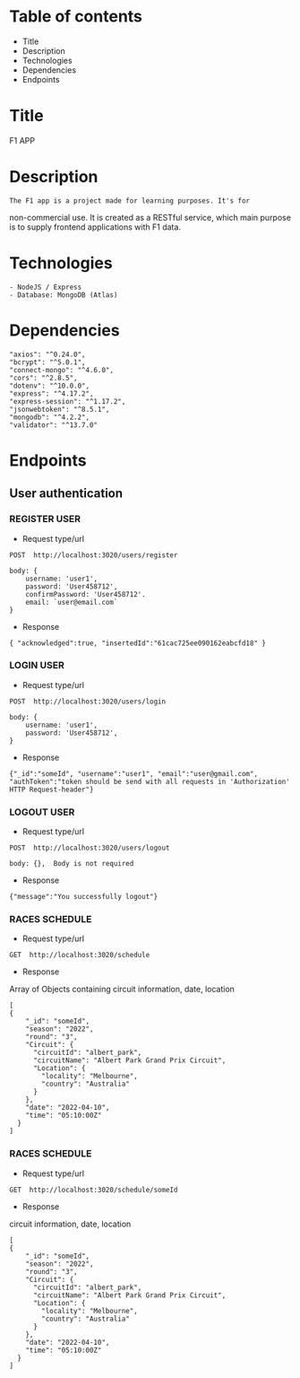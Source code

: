 # Table of contents

* Title
* Description
* Technologies
* Dependencies
* Endpoints

# Title
F1 APP

# Description
    The F1 app is a project made for learning purposes. It's for
non-commercial use. It is created as a RESTful service, which
main purpose is to supply frontend applications with F1 data.

# Technologies
    - NodeJS / Express
    - Database: MongoDB (Atlas)

# Dependencies
    "axios": "^0.24.0",
    "bcrypt": "^5.0.1",
    "connect-mongo": "^4.6.0",
    "cors": "^2.8.5",
    "dotenv": "^10.0.0",
    "express": "^4.17.2",
    "express-session": "^1.17.2",
    "jsonwebtoken": "^8.5.1",
    "mongodb": "^4.2.2",
    "validator": "^13.7.0"

# Endpoints

## User authentication

### REGISTER USER

* Request type/url
```
POST  http://localhost:3020/users/register

body: { 
    username: 'user1',
    password: 'User458712',
    confirmPassword: 'User458712'.
    email: `user@email.com`
}
```    
* Response

`
{
    "acknowledged":true,
    "insertedId":"61cac725ee090162eabcfd18"
}
`
### LOGIN USER

* Request type/url
```
POST  http://localhost:3020/users/login

body: { 
    username: 'user1',
    password: 'User458712',
}
```    
* Response

`
{"_id":"someId",
"username":"user1",
"email":"user@gmail.com",
"authToken":"token should be send with all requests
in 'Authorization' HTTP Request-header"}
`


### LOGOUT USER

* Request type/url
```
POST  http://localhost:3020/users/logout

body: {},  Body is not required
```    
* Response

`
{"message":"You successfully logout"}
`

### RACES SCHEDULE

* Request type/url
```
GET  http://localhost:3020/schedule

```    
* Response

Array of Objects containing circuit information, date, location

```
[
{
    "_id": "someId",
    "season": "2022",
    "round": "3",
    "Circuit": {
      "circuitId": "albert_park",
      "circuitName": "Albert Park Grand Prix Circuit",
      "Location": {
        "locality": "Melbourne",
        "country": "Australia"
      }
    },
    "date": "2022-04-10",
    "time": "05:10:00Z"
  }
]
```

### RACES SCHEDULE

* Request type/url
```
GET  http://localhost:3020/schedule/someId

```    
* Response

circuit information, date, location

```
[
{
    "_id": "someId",
    "season": "2022",
    "round": "3",
    "Circuit": {
      "circuitId": "albert_park",
      "circuitName": "Albert Park Grand Prix Circuit",
      "Location": {
        "locality": "Melbourne",
        "country": "Australia"
      }
    },
    "date": "2022-04-10",
    "time": "05:10:00Z"
  }
]
```